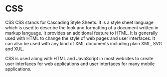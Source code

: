# CSS
CSS
CSS stands for Cascading Style Sheets. It is a style sheet language which is used to describe the look and formatting of a document written in markup language. It provides an additional feature to HTML. It is generally used with HTML to change the style of web pages and user interfaces. It can also be used with any kind of XML documents including plain XML, SVG and XUL.

CSS is used along with HTML and JavaScript in most websites to create user interfaces for web applications and user interfaces for many mobile applications.
